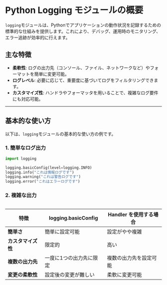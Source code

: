 # Python Logging モジュールの概要

`logging`モジュールは、Pythonでアプリケーションの動作状況を記録するための標準的な仕組みを提供します。これにより、デバッグ、運用時のモニタリング、エラー追跡が効率的に行えます。

## 主な特徴
- **柔軟性**: ログの出力先（コンソール、ファイル、ネットワークなど）やフォーマットを簡単に変更可能。
- **ログレベル**: 必要に応じて、重要度に基づいてログをフィルタリングできます。
- **カスタマイズ性**: ハンドラやフォーマッタを用いることで、複雑なログ要件にも対応可能。

---

## 基本的な使い方

以下は、`logging`モジュールの基本的な使い方の例です。

### 1. 簡単なログ出力

```python
import logging

logging.basicConfig(level=logging.INFO)
logging.info("これは情報ログです")
logging.warning("これは警告ログです")
logging.error("これはエラーログです")
```

### 2. 複雑な出力

```python

```


| 特徴            | logging.basicConfig           | Handler を使用する場合       |
|-----------------|-------------------------------|-----------------------------|
| **簡単さ**      | 簡単に設定可能                | 設定がやや複雑              |
| **カスタマイズ性**| 限定的                       | 高い                        |
| **複数の出力先** | 一度に1つの出力先に限定       | 複数の出力先を設定可能      |
| **変更の柔軟性** | 設定後の変更が難しい          | 柔軟に変更可能              |